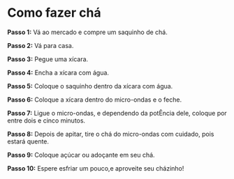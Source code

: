 <!DOCTYPE html>
<html lang="pt-br">
    <h1>Como fazer chá</h1>

<p> <strong>Passo 1:</strong> Vá ao mercado e compre um saquinho de chá. </p>
 <p> <strong>Passo 2:</strong> Vá para casa. </p>
 <p> <strong>Passo 3:</strong> Pegue uma xícara. </p>
 <p> <strong>Passo 4:</strong> Encha a xícara com água. </p>
 <p> <strong>Passo 5:</strong> Coloque o saquinho dentro da xícara com água. </p>
 <p> <strong>Passo 6:</strong> Coloque a xícara dentro do micro-ondas e o feche. </p>
<p> <strong>Passo 7:</strong> Ligue o micro-ondas, e dependendo da potÊncia dele, coloque por entre dois e cinco minutos. </p>
<p> <strong>Passo 8:</strong> Depois de apitar, tire o chá do micro-ondas com cuidado, pois estará quente. </p>
 <p> <strong>Passo 9:</strong> Coloque açúcar ou adoçante em seu chá. </p>
 <p> <strong>Passo 10:</strong> Espere esfriar um pouco,e aproveite seu cházinho! </p>
  </p></html>
